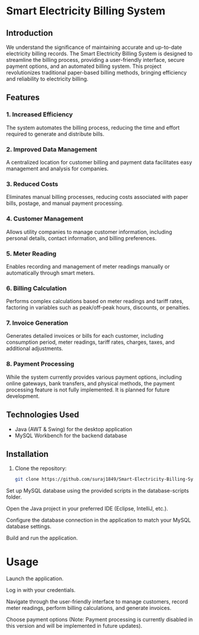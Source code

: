 # Smart Electricity Billing System

## Introduction
We understand the significance of maintaining accurate and up-to-date electricity billing records. The Smart Electricity Billing System is designed to streamline the billing process, providing a user-friendly interface, secure payment options, and an automated billing system. This project revolutionizes traditional paper-based billing methods, bringing efficiency and reliability to electricity billing.


## Features

### 1. Increased Efficiency
The system automates the billing process, reducing the time and effort required to generate and distribute bills.

### 2. Improved Data Management
A centralized location for customer billing and payment data facilitates easy management and analysis for companies.

### 3. Reduced Costs
Eliminates manual billing processes, reducing costs associated with paper bills, postage, and manual payment processing.

### 4. Customer Management
Allows utility companies to manage customer information, including personal details, contact information, and billing preferences.

### 5. Meter Reading
Enables recording and management of meter readings manually or automatically through smart meters.

### 6. Billing Calculation
Performs complex calculations based on meter readings and tariff rates, factoring in variables such as peak/off-peak hours, discounts, or penalties.

### 7. Invoice Generation
Generates detailed invoices or bills for each customer, including consumption period, meter readings, tariff rates, charges, taxes, and additional adjustments.

### 8. Payment Processing
While the system currently provides various payment options, including online gateways, bank transfers, and physical methods, the payment processing feature is not fully implemented. It is planned for future development.

## Technologies Used

- Java (AWT & Swing) for the desktop application
- MySQL Workbench for the backend database

## Installation

1. Clone the repository:
   ```bash
   git clone https://github.com/suraj1849/Smart-Electricity-Billing-System.git

 Set up MySQL database using the provided scripts in the database-scripts folder.

Open the Java project in your preferred IDE (Eclipse, IntelliJ, etc.).

Configure the database connection in the application to match your MySQL database settings.

Build and run the application.


# Usage
Launch the application.

Log in with your credentials.

Navigate through the user-friendly interface to manage customers, record meter readings, perform billing calculations, and generate invoices.

Choose payment options (Note: Payment processing is currently disabled in this version and will be implemented in future updates).
